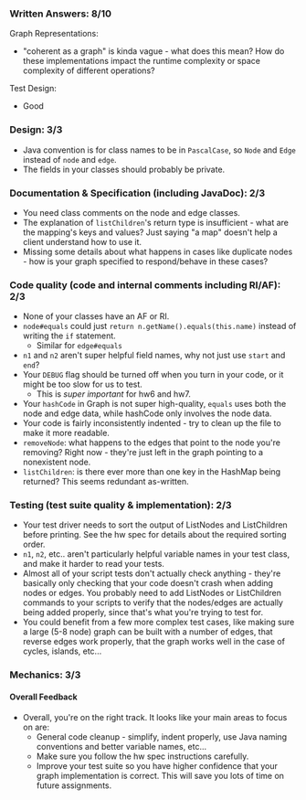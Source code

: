 ### Written Answers: 8/10

Graph Representations:
 - "coherent as a graph" is kinda vague - what does this mean? How do these implementations
 impact the runtime complexity or space complexity of different operations?

Test Design:
 - Good

### Design: 3/3

- Java convention is for class names to be in `PascalCase`, so `Node` and `Edge` instead of `node` and `edge`.
- The fields in your classes should probably be private.

### Documentation & Specification (including JavaDoc): 2/3

- You need class comments on the node and edge classes.
- The explanation of `listChildren`'s return type is insufficient - what are the mapping's keys and values? Just
saying "a map" doesn't help a client understand how to use it.
- Missing some details about what happens in cases like duplicate nodes - how is your graph specified to
respond/behave in these cases?

### Code quality (code and internal comments including RI/AF): 2/3

- None of your classes have an AF or RI.
- `node#equals` could just `return n.getName().equals(this.name)` instead of writing the `if` statement.
    - Similar for `edge#equals`
- `n1` and `n2` aren't super helpful field names, why not just use `start` and `end`?
- Your `DEBUG` flag should be turned off when you turn in your code, or it might be too slow for us to test.
    - This is _super important_ for hw6 and hw7.
- Your `hashCode` in Graph is not super high-quality, `equals` uses both the node and edge data, while hashCode
only involves the node data.
- Your code is fairly inconsistently indented - try to clean up the file to make it more readable.
- `removeNode`: what happens to the edges that point to the node you're removing? Right now - they're just left
in the graph pointing to a nonexistent node.
- `listChildren`: is there ever more than one key in the HashMap being returned? This seems redundant as-written.

### Testing (test suite quality & implementation): 2/3

- Your test driver needs to sort the output of ListNodes and ListChildren before printing. See the hw spec for
details about the required sorting order.
- `n1`, `n2`, etc.. aren't particularly helpful variable names in your test class, and make it harder to read your tests.
- Almost all of your script tests don't actually check anything - they're basically only checking that your code
doesn't crash when adding nodes or edges. You probably need to add ListNodes or ListChildren commands to your scripts
to verify that the nodes/edges are actually being added properly, since that's what you're trying to test for.
- You could benefit from a few more complex test cases, like making sure a large (5-8 node) graph can be built with a number
of edges, that reverse edges work properly, that the graph works well in the case of cycles, islands, etc...

### Mechanics: 3/3

#### Overall Feedback

- Overall, you're on the right track. It looks like your main areas to focus on are:
    - General code cleanup - simplify, indent properly, use Java naming conventions and better variable names, etc...
    - Make sure you follow the hw spec instructions carefully.
    - Improve your test suite so you have higher confidence that your graph implementation is correct. This will save
    you lots of time on future assignments.
